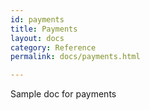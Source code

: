 ```yaml
---
id: payments
title: Payments
layout: docs
category: Reference
permalink: docs/payments.html

---
```


Sample doc for payments
